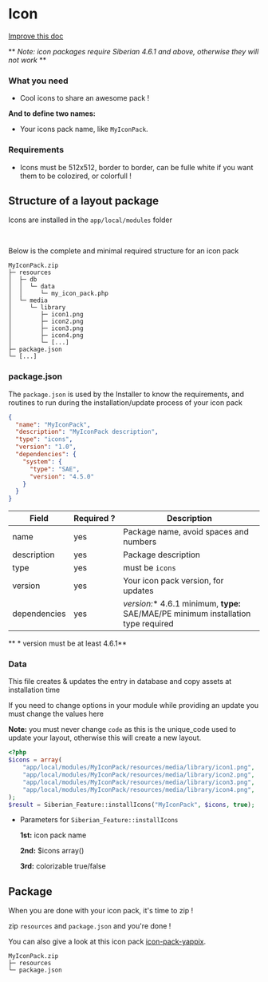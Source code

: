 # Icon

[Improve this doc](https://github.com/Xtraball/SiberianCMS-Doc/blob/master/docs/customization/icon.md)

** *Note: icon packages require Siberian 4.6.1 and above, otherwise they will not work* **

### What you need

* Cool icons to share an awesome pack !

**And to define two names:**

* Your icons pack name, like `MyIconPack`.

### Requirements

* Icons must be 512x512, border to border, can be fulle white if you want them to be colozired, or colorfull !

## Structure of a layout package

Icons are installed in the `app/local/modules` folder

&nbsp;

Below is the complete and minimal required structure for an icon pack

```raw
MyIconPack.zip
├─ resources
│  ├─ db
│  │  └─ data
│  │     └─ my_icon_pack.php
│  └─ media
│     └─ library
│        ├─ icon1.png
│        ├─ icon2.png
│        ├─ icon3.png
│        ├─ icon4.png
│        └─ [...]
├─ package.json
└─ [...]
```

### package.json

The `package.json` is used by the Installer to know the requirements, and routines to run during the installation/update process of your icon pack

```json
{
  "name": "MyIconPack",
  "description": "MyIconPack description",
  "type": "icons",
  "version": "1.0",
  "dependencies": {
    "system": {
      "type": "SAE",
      "version": "4.5.0"
    }
  }
}
```

|Field|Required&nbsp;?|Description|
|-----|---------------|-----------|
|name|yes|Package name, avoid spaces and numbers|
|description|yes|Package description|
|type|yes|must be `icons`|
|version|yes|Your icon pack version, for updates|
|dependencies|yes|**version*:** 4.6.1 minimum, **type:** SAE/MAE/PE minimum installation type required|

** * version must be at least 4.6.1**

### Data

This file creates & updates the entry in database and copy assets at installation time

If you need to change options in your module while providing an update you must change the values here

**Note:** you must never change `code` as this is the unique_code used to update your layout, otherwise this will create a new layout.

```php
<?php
$icons = array(
    "app/local/modules/MyIconPack/resources/media/library/icon1.png",
    "app/local/modules/MyIconPack/resources/media/library/icon2.png",
    "app/local/modules/MyIconPack/resources/media/library/icon3.png",
    "app/local/modules/MyIconPack/resources/media/library/icon4.png",
);
$result = Siberian_Feature::installIcons("MyIconPack", $icons, true);

```

* Parameters for `Siberian_Feature::installIcons` 

    **1st:**    icon pack name

    **2nd:**    $icons array()

    **3rd:**    colorizable true/false


## Package

When you are done with your icon pack, it's time to zip !

zip `resources` and `package.json` and you're done !

You can also give a look at this icon pack [icon-pack-yappix](https://github.com/Xtraball/icon-pack-yappix).

```raw
MyIconPack.zip
├─ resources
└─ package.json
```
